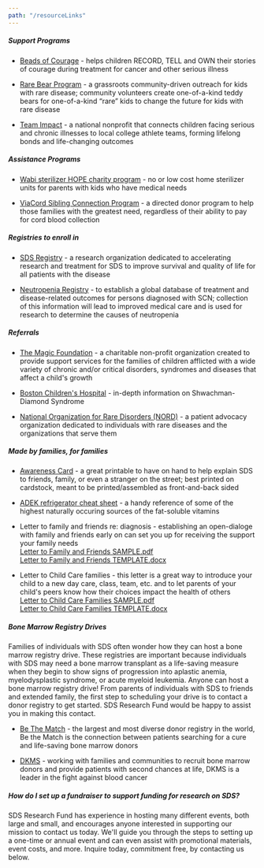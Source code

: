 ```yaml
---
path: "/resourceLinks"
---
```


##### Support Programs

- [Beads of Courage](https://www.beadsofcourage.org/) - helps children RECORD, TELL and OWN their stories of courage during treatment for cancer and other serious illness

- [Rare Bear Program](https://www.rarescience.org/rare-bear-program/) - a grassroots community-driven outreach for kids with rare disease; community volunteers create one-of-a-kind teddy bears for one-of-a-kind “rare” kids to change the future for kids with rare disease

- [Team Impact](http://www.goteamimpact.org/about-us/) - a national nonprofit that connects children facing serious and chronic illnesses to local college athlete teams, forming lifelong bonds and life-changing outcomes

##### Assistance Programs

- [Wabi sterilizer HOPE charity program](https://www.wabibaby.com/hope/) - no or low cost home sterilizer units for parents with kids who have medical needs

- [ViaCord Sibling Connection Program](https://www.viacord.com/healthcare-providers/transplant-and-infusions/newborn-stem-cell-donor-program/) - a directed donor program to help those families with the greatest need, regardless of their ability to pay for cord blood collection

##### Registries to enroll in

- [SDS Registry](http://sdsregistry.org) - a research organization dedicated to accelerating research and treatment for SDS to improve survival and quality of life for all patients with the disease

- [Neutropenia Registry](https://depts.washington.edu/registry/) - to establish a global database of treatment and disease-related outcomes for persons diagnosed with SCN; collection of this information will lead to improved medical care and is used for research to determine the causes of neutropenia

##### Referrals

- [The Magic Foundation](https://www.magicfoundation.org/) - a charitable non-profit organization created to provide support services for the families of children afflicted with a wide variety of chronic and/or critical disorders, syndromes and diseases that affect a child's growth

- [Boston Children's Hospital](https://www.childrenshospital.org/conditions-and-treatments/conditions/shwachman-diamond-syndrome) - in-depth information on Shwachman-Diamond Syndrome

- [National Organization for Rare Disorders (NORD)](https://rarediseases.org/) - a patient advocacy organization dedicated to individuals with rare diseases and the organizations that serve them

##### Made by families, for families

- [Awareness Card](/resources/SDS%20Awareness%20Card.pdf) - a great printable to have on hand to help explain SDS to friends, family, or even a stranger on the street; best printed on cardstock, meant to be printed/assembled as front-and-back sided

- [ADEK refrigerator cheat sheet](/resources/adek_rich_foods.pdf) - a handy reference of some of the highest naturally occuring sources of the fat-soluble vitamins

- Letter to family and friends re: diagnosis - establishing an open-dialoge with family and friends early on can set you up for receiving the support your family needs  
[Letter to Family and Friends SAMPLE.pdf](/resources/Letter%20to%20Family%20and%20Friends%20SAMPLE.pdf)  
[Letter to Family and Friends TEMPLATE.docx](/resources/Letter%20to%20Family%20and%20Friends%20TEMPLATE.docx)

- Letter to Child Care families - this letter is a great way to introduce your child to a new day care, class, team, etc. and to let parents of your child's peers know how their choices impact the health of others  
[Letter to Child Care Families SAMPLE.pdf](/resources/Letter%20to%20Child%20Care%20Families%20SAMPLE.pdf)  
[Letter to Child Care Families TEMPLATE.docx](/resources/Letter%20to%20Child%20Care%20Families%20TEMPLATE.docx) 

##### Bone Marrow Registry Drives
Families of individuals with SDS often wonder how they can host a bone marrow registry drive. These registries are important because individuals with SDS may need a bone marrow transplant as a life-saving measure when they begin to show signs of progression into aplastic anemia, myelodysplastic syndrome, or acute myeloid leukemia. Anyone can host a bone marrow registry drive! From parents of individuals with SDS to friends and extended family, the first step to scheduling your drive is to contact a donor registry to get started. SDS Research Fund would be happy to assist you in making this contact.

- [Be The Match](https://bethematch.org/support-the-cause/participate/host-a-donor-drive/) - the largest and most diverse donor registry in the world, Be the Match is the connection between patients searching for a cure and life-saving bone marrow donors

- [DKMS](https://www.dkms.org/en) - working with families and communities to recruit bone marrow donors and provide patients with second chances at life, DKMS is a leader in the fight against blood cancer

##### How do I set up a fundraiser to support funding for research on SDS?
SDS Research Fund has experience in hosting many different events, both large and small, and encourages anyone interested in supporting our mission to contact us today. We\'ll guide you through the steps to setting up a one-time or annual event and can even assist with promotional materials, event costs, and more. Inquire today, commitment free, by contacting us below.